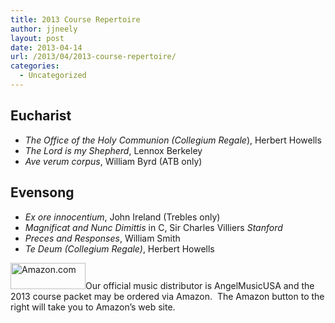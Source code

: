 ```yaml
---
title: 2013 Course Repertoire
author: jjneely
layout: post
date: 2013-04-14
url: /2013/04/2013-course-repertoire/
categories:
  - Uncategorized
---
```

## Eucharist

  * *The Office of the Holy Communion (Collegium Regale*), Herbert Howells
  * *The Lord is my Shepherd*, Lennox Berkeley
  * *Ave verum corpus*, William Byrd (ATB only)

## Evensong

  * *Ex ore innocentium*, John Ireland (Trebles only)
  * *Magnificat and Nunc Dimittis* in C, Sir Charles Villiers *Stanford*
  * *Preces and Responses*, William Smith
  * *Te Deum (Collegium Regale)*, Herbert Howells

[<img class="alignright size-full wp-image-529" alt="Amazon.com" src="http://carolinarscm.org/cms/wp-content/uploads/2010/08/buy3._V192207739_.gif" width="120" height="42" />][1]Our official music distributor is AngelMusicUSA and the 2013 course packet may be ordered via Amazon.  The Amazon button to the right will take you to Amazon&#8217;s web site.

 [1]: http://www.amazon.com/gp/offer-listing/B00CBG3YTK/ref=dp_olp_new?ie=UTF8&condition=new&qid=1366204159&sr=8-1